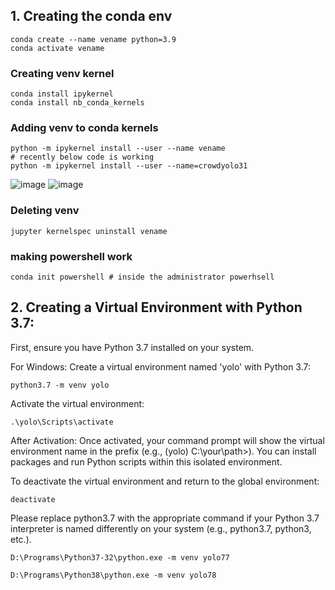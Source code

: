 ## 1. Creating the conda env
    conda create --name vename python=3.9
    conda activate vename


### Creating venv kernel
    conda install ipykernel
    conda install nb_conda_kernels

### Adding venv to conda kernels
    python -m ipykernel install --user --name vename
    # recently below code is working
    python -m ipykernel install --user --name=crowdyolo31 



![image](https://github.com/UbaydullohML/Win_Dev/assets/75980506/212dff55-576a-4348-a7d8-bba49ac4d3dd)
![image](https://github.com/UbaydullohML/Win_Dev/assets/75980506/0e45f825-28eb-49bd-90e3-6a49b3f2248c)


### Deleting venv
    jupyter kernelspec uninstall vename


### making powershell work

    conda init powershell # inside the administrator powerhsell
    




## 2. Creating a Virtual Environment with Python 3.7:
First, ensure you have Python 3.7 installed on your system.

For Windows:
Create a virtual environment named 'yolo' with Python 3.7:

    python3.7 -m venv yolo
    
Activate the virtual environment:

    .\yolo\Scripts\activate

After Activation:
Once activated, your command prompt will show the virtual environment name in the prefix (e.g., (yolo) C:\your\path>). You can install packages and run Python scripts within this isolated environment.

To deactivate the virtual environment and return to the global environment:

    deactivate

Please replace python3.7 with the appropriate command if your Python 3.7 interpreter is named differently on your system (e.g., python3.7, python3, etc.).



    D:\Programs\Python37-32\python.exe -m venv yolo77

    D:\Programs\Python38\python.exe -m venv yolo78
